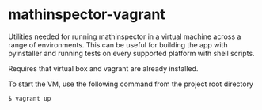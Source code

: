 # mathinspector-vagrant

Utilities needed for running mathinspector in a virtual machine across a range of environments.  This can be useful for building the app with pyinstaller and running tests on every supported platform with shell scripts.

Requires that virtual box and vagrant are already installed.

To start the VM, use the following command from the project root directory
```
$ vagrant up
```